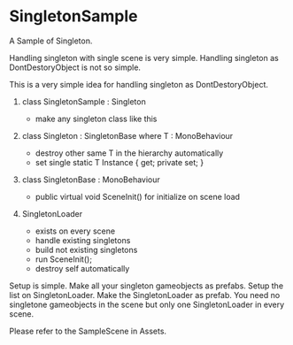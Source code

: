 # SingletonSample

A Sample of Singleton.

Handling singleton with single scene is very simple.
Handling singleton as DontDestoryObject is not so simple.

This is a very simple idea for handling singleton as DontDestoryObject.

1) class SingletonSample : Singleton<SingletonSample>
    - make any singleton class like this
   
2) class Singleton<T> : SingletonBase where T : MonoBehaviour
    - destroy other same T in the hierarchy automatically
    - set single static T Instance { get; private set; }
    
3) class SingletonBase : MonoBehaviour
    - public virtual void SceneInit() for initialize on scene load
    
4) SingletonLoader
    - exists on every scene
    - handle existing singletons
    - build not existing singletons
    - run SceneInit();
    - destroy self automatically
    
Setup is simple.
Make all your singleton gameobjects as prefabs.
Setup the list on SingletonLoader.
Make the SingletonLoader as prefab.
You need no singletone gameobjects in the scene but only one SingletonLoader in every scene.

Please refer to the SampleScene in Assets.
